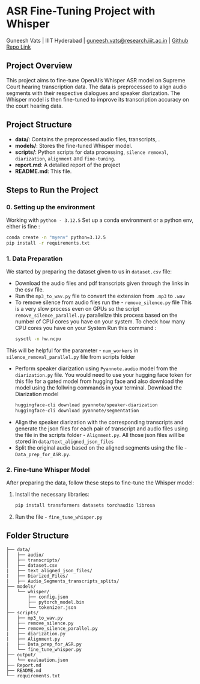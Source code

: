 # ASR Fine-Tuning Project with Whisper
Guneesh Vats | IIIT Hyderabad | guneesh.vats@research.iiit.ac.in | [Github Repo Link](https://github.com/guneeshvats/Indian-Court-Transcriptions-ASR-Model-Whisper-Fine-tuning/tree/main)


## Project Overview
This project aims to fine-tune OpenAI’s Whisper ASR model on Supreme Court hearing transcription data. The data is preprocessed to align audio segments with their respective dialogues and speaker diarization. The Whisper model is then fine-tuned to improve its transcription accuracy on the court hearing data.

## Project Structure
- **data/**: Contains the preprocessed audio files, transcripts, .
- **models/**: Stores the fine-tuned Whisper model.
- **scripts/**: Python scripts for data processing, `silence removal`, `diarization`, `alignment` and `fine-tuning`.
- **report.md**: A detailed report of the project
- **README.md**: This file.

## Steps to Run the Project
### 0. Setting up the environment 
Working with `python - 3.12.5`
Set up a conda environment or a python env, either is fine :
   ```bash
   conda create -n "myenv" python=3.12.5 
   pip install -r requirements.txt
   ```

### 1. Data Preparation
We started by preparing the dataset given to us in `dataset.csv` file:
- Download the audio files and pdf transcripts given through the links in the csv file.
- Run the `mp3_to_wav.py` file to convert the extension from `.mp3` to `.wav`
- To remove silence from audio files run the - `remove_silence.py` file
  This is a very slow process even on GPUs so the script `remove_silence_parallel.py` parallelize this process based on the number of CPU cores 
  you have on your system.
  To check how many CPU cores you have on your System Run this command :
   ```bash 
   sysctl -n hw.ncpu
   ```
This will be helpful for the parameter - `num_workers` in `silence_removal_parallel.py` file from scripts folder 
- Perform speaker diarization using `Pyannote.audio` model from the `diarization.py` file. You would need to use your hugging face token for this file for a gated model from hugging face and also download the model using the follwing commands in your terminal. 
Download the Diarization model
   ```bash
   huggingface-cli download pyannote/speaker-diarization
   huggingface-cli download pyannote/segmentation
- Align the speaker diarization with the corresponding transcripts and generate the json files for each pair of transcript and audio files using the file in the scripts folder - `Alignment.py`. All those json files will be stored in `data/text_aligned_json_files`
- Split the original audio based on the aligned segments using the file - `Data_prep_for_ASR.py`. 

### 2. Fine-tune Whisper Model
After preparing the data, follow these steps to fine-tune the Whisper model:
1. Install the necessary libraries:
   ```bash
   pip install transformers datasets torchaudio librosa
2. Run the file - `fine_tune_whisper.py`


## Folder Structure 
```ASR_Fine_Tuning_Project/
├── data/                       
│   ├── audio/                  
│   ├── transcripts/            
│   ├── dataset.csv
|   ├── text_aligned_json_files/
|   ├── Diarized_Files/
|   ├── Audio_Segments_transcripts_splits/                                     
├── models/                     
│   └── whisper/                
│       ├── config.json         
│       ├── pytorch_model.bin   
│       └── tokenizer.json      
├── scripts/                    
│   ├── mp3_to_wav.py         
│   ├── remove_silence.py
│   ├── remove_silence_parallel.py
|   ├── diarization.py 
|   ├── Alignment.py
|   ├── Data_prep_for_ASR.py
│   └── fine_tune_whisper.py
├── output/                     
│   └── evaluation.json         
├── Report.md                   
├── README.md                   
└── requirements.txt
```
